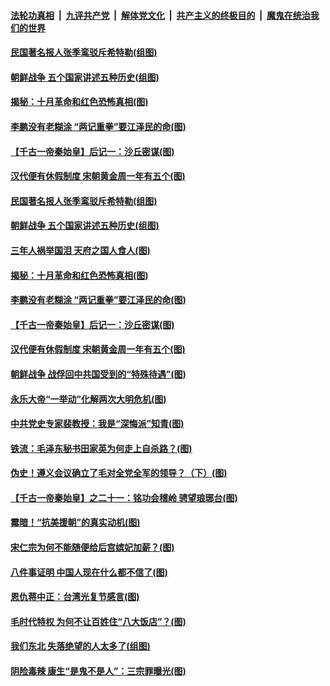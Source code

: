 

####  [法轮功真相](../../../../basic/blob/master/README.md?t=10302131) &nbsp;|&nbsp; [九评共产党](../../../../9ping.md/blob/master/README.md?t=10302131) &nbsp;|&nbsp; [解体党文化](../../../../jtdwh.md/blob/master/README.md?t=10302131)  &nbsp;|&nbsp; [共产主义的终极目的](../../../../gczydzjmd.md/blob/master/README.md?t=10302131) &nbsp;|&nbsp; [魔鬼在统治我们的世界](../../../../mgztzwmdsj.md/blob/master/README.md?t=10302131) 

#### [民国著名报人张季鸾驳斥希特勒(组图)](../pages/p6/949962.md?t=10302131) 

#### [朝鲜战争 五个国家讲述五种历史(组图)](../pages/p6/950907.md?t=10302131) 

#### [揭秘：十月革命和红色恐怖真相(图)](../pages/p6/950287.md?t=10302131) 

#### [李鹏没有老糊涂 “两记重拳”要江泽民的命(图)](../pages/p6/950230.md?t=10302131) 

#### [【千古一帝秦始皇】后记一：沙丘密谋(图)](../pages/p6/948597.md?t=10302131) 

#### [汉代便有休假制度 宋朝黄金周一年有五个(图)](../pages/p6/950284.md?t=10302131) 

#### [民国著名报人张季鸾驳斥希特勒(组图)](../pages/p6/949962.md?t=10302131) 

#### [朝鲜战争 五个国家讲述五种历史(组图)](../pages/p6/950907.md?t=10302131) 

#### [三年人祸举国泪 天府之国人食人(图)](../pages/p6/941024.md?t=10302131) 

#### [揭秘：十月革命和红色恐怖真相(图)](../pages/p6/950287.md?t=10302131) 

#### [李鹏没有老糊涂 “两记重拳”要江泽民的命(图)](../pages/p6/950230.md?t=10302131) 

#### [【千古一帝秦始皇】后记一：沙丘密谋(图)](../pages/p6/948597.md?t=10302131) 

#### [汉代便有休假制度 宋朝黄金周一年有五个(图)](../pages/p6/950284.md?t=10302131) 

#### [朝鲜战争 战俘回中共国受到的“特殊待遇”(图)](../pages/p6/950384.md?t=10302131) 

#### [永乐大帝“一举动”化解两次大明危机(图)](../pages/p6/950232.md?t=10302131) 

#### [中共党史专家裴教授：我是“深悔派”知青(图)](../pages/p6/949565.md?t=10302131) 

#### [铁流：毛泽东秘书田家英为何走上自杀路？(图)](../pages/p6/941023.md?t=10302131) 

#### [伪史！遵义会议确立了毛对全党全军的领导？（下）(图)](../pages/p6/949961.md?t=10302131) 

#### [【千古一帝秦始皇】之二十一：铭功会稽岭 骋望琅琊台(图)](../pages/p6/948595.md?t=10302131) 

#### [霉暗！“抗美援朝”的真实动机(图)](../pages/p6/950294.md?t=10302131) 

#### [宋仁宗为何不能随便给后宫嫔妃加薪？(图)](../pages/p6/949827.md?t=10302131) 

#### [八件事证明 中国人现在什么都不信了(图)](../pages/p6/950204.md?t=10302131) 

#### [恩仇蒋中正：台湾光复节感言(图)](../pages/p6/948697.md?t=10302131) 

#### [毛时代特权 为何不让百姓住“八大饭店”？(图)](../pages/p6/949566.md?t=10302131) 

#### [我们东北 失落绝望的人太多了(组图)](../pages/p6/950202.md?t=10302131) 

#### [阴险毒辣 康生“是鬼不是人”：三宗罪曝光(图)](../pages/p6/948675.md?t=10302131) 

